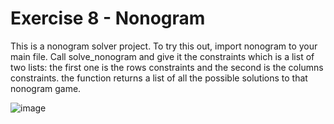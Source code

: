 # Exercise 8 - Nonogram
This is a nonogram solver project. To try this out, import nonogram to your main file. Call solve_nonogram and give it the constraints which is a list of two lists: the first one is the rows constraints and the second is the columns constraints. the function returns a list of all the possible solutions to that nonogram game.

![image](https://github.com/user-attachments/assets/0a760f87-3f9b-4075-988e-daf8135d22a5)


